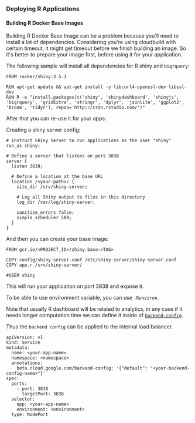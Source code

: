 ### Deploying R Applications

#### Building R Docker Base Images

Building R Docker Base Image can be a problem because you'll need to install a lot of dependencies.
Considering you're using cloudbuild with certain timeout, it might get timeout before we finish building 
an image. So it's better to prepare your image first, before using it for your application.

The following sample will install all dependencies for R shiny and `bigrquery`:

```aidl
FROM rocker/shiny:3.5.1

RUN apt-get update && apt-get install -y libcurl4-openssl-dev libssl-dev
RUN R -e "install.packages(c('shiny', 'shinydashboard', 'shinyjs', 'bigrquery', 'gridExtra', 'stringr', 'dplyr', 'jsonlite', 'ggplot2', 'broom', 'tidyr'), repos='http://cran.rstudio.com/')"
```

After that you can re-use it for your apps:

Creating a shiny server config:

```aidl
# Instruct Shiny Server to run applications as the user "shiny"
run_as shiny;

# Define a server that listens on port 3838
server {
  listen 3838;

  # Define a location at the base URL
  location /<your-path>/ {
    site_dir /srv/shiny-server;

    # Log all Shiny output to files in this directory
    log_dir /var/log/shiny-server;

    sanitize_errors false;
    simple_scheduler 500;
  }
}
```

And then you can create your base image:

```aidl
FROM gcr.io/<PROJECT_ID>/shiny-base:<TAG>

COPY config/shiny-server.conf /etc/shiny-server/shiny-server.conf
COPY app.r /srv/shiny-server/

#USER shiny
```

This will run your application on port 3838 and expose it.

To be able to use environment variable, you can use `.Renviron`.

Note that usually R dashboard will be related to analytics, in any case if it needs longer
computation time we can define it inside of [`backend-config`](https://cloud.google.com/load-balancing/docs/backend-service#timeout-setting).

Thus the `backend config` can be applied to the internal load balancer.

```aidl
apiVersion: v1
kind: Service
metadata:
  name: <your-app-name> 
  namespace: <namespace>
  annotations:
    beta.cloud.google.com/backend-config: '{"default": "<your-backend-config-name>"}'
spec:
  ports:
    - port: 3838
      targetPort: 3838
  selector:
    app: <your-app-name> 
    environment: <environment>
  type: NodePort
```
